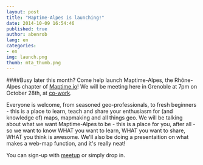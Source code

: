 ```yaml
---
layout: post
title: "Maptime-Alpes is launching!"
date: 2014-10-09 16:54:46
published: true
author: abenrob
lang: en
categories:
- en
img: launch.png
thumb: mta_thumb.png
---
```


####Busy later this month?
Come help launch Maptime-Alpes, the Rhône-Alpes chapter of [Maptime.io](http://www.maptime.io)! We will be meeting here in Grenoble at 7pm on October 28th, at [co-work](http://www.co-work.fr).
<!--more-->

Everyone is welcome, from seasoned geo-professionals, to fresh beginners - this is a place to learn, teach and share your enthusiasm for (and knowledge of) maps, mapmaking and all things geo. 
We will be talking about what we want Maptime-Alpes to be - this is a place for you, after all - so we want to know WHAT you want to learn, WHAT you want to share, WHAT you think is awesome. We'll also be doing a presentaition on what makes a web-map function, and it's really neat!

You can sign-up with [meetup](http://www.meetup.com/MaptimeAlpes/) or simply drop in. 